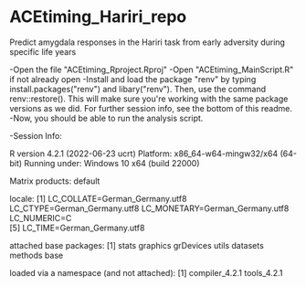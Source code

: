 # ACEtiming_Hariri_repo
 Predict amygdala responses in the Hariri task from early adversity during specific life years


-Open the file "ACEtiming_Rproject.Rproj"
-Open "ACEtiming_MainScript.R" if not already open
-Install and load the package "renv" by typing install.packages("renv") and libary("renv"). Then, use the command
renv::restore(). This will make sure you're working with the same package versions as we did. 
For further session info, see the bottom of this readme.
-Now, you should be able to run the analysis script.


-Session Info:

R version 4.2.1 (2022-06-23 ucrt)
Platform: x86_64-w64-mingw32/x64 (64-bit)
Running under: Windows 10 x64 (build 22000)

Matrix products: default

locale:
[1] LC_COLLATE=German_Germany.utf8  LC_CTYPE=German_Germany.utf8    LC_MONETARY=German_Germany.utf8 LC_NUMERIC=C                   
[5] LC_TIME=German_Germany.utf8    

attached base packages:
[1] stats     graphics  grDevices utils     datasets  methods   base     

loaded via a namespace (and not attached):
[1] compiler_4.2.1 tools_4.2.1   